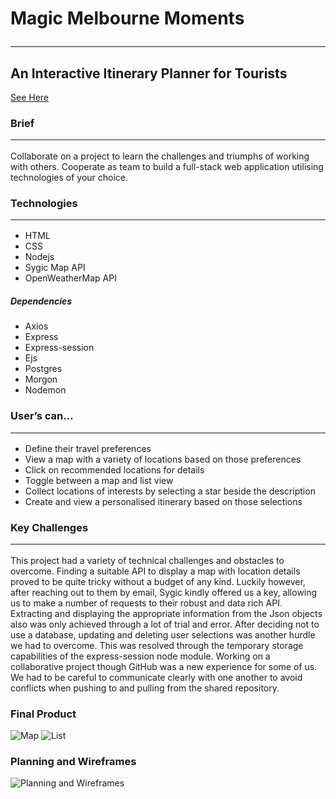 # Magic Melbourne Moments  <hr /> 
## An Interactive Itinerary Planner for Tourists  
[See Here](https://magic-melbourne-moments.herokuapp.com/)

### Brief   <hr /> 
Collaborate on a project  to learn the challenges and triumphs of working with others. Cooperate as team to build a full-stack web application utilising technologies of your choice. 

### Technologies  <hr /> 
* HTML
* CSS
* Nodejs
* Sygic Map API
* OpenWeatherMap API

##### Dependencies
* Axios
* Express
* Express-session
* Ejs
* Postgres
* Morgon
* Nodemon

### User’s can…  <hr /> 
* Define their travel preferences
* View a map with a  variety of locations based on those preferences
* Click on recommended locations for details 
* Toggle between a map and list view 
* Collect locations of interests by selecting a star beside the description
* Create and view a personalised itinerary based on those selections 

### Key Challenges  <hr />  
This project had a variety of technical challenges and obstacles to overcome. Finding a suitable API to display a map with location details proved to be quite tricky without a budget of any kind. Luckily however, after reaching out to them by email, Sygic kindly offered us a key, allowing us to make a number of requests to their robust and data rich API. Extracting and displaying the appropriate information from the Json objects also was only achieved through a lot of trial and error. After deciding not to use a database, updating and deleting user selections was another hurdle we had to overcome. This was resolved through the temporary storage capabilities of the express-session node module. Working on a collaborative project though GitHub was a new experience for some of us. We had to be careful to communicate clearly with one another to avoid conflicts when pushing to and pulling from the shared repository.

### Final Product  
![Map](https://imgur.com/KeqSk8X.png)
![List](https://imgur.com/yJbVBKI.png)

### Planning and Wireframes  
![Planning and Wireframes](https://imgur.com/psofKEF.png)




